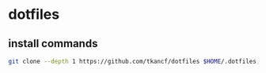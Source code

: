 # dotfiles

## install commands

```bash
git clone --depth 1 https://github.com/tkancf/dotfiles $HOME/.dotfiles;cd $HOME/.dotfiles;make all
```
